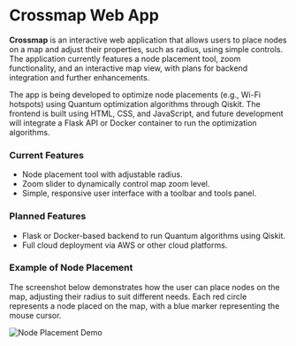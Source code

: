 # Crossmap Web App

**Crossmap** is an interactive web application that allows users to place nodes on a map and adjust their properties, such as radius, using simple controls. The application currently features a node placement tool, zoom functionality, and an interactive map view, with plans for backend integration and further enhancements.

The app is being developed to optimize node placements (e.g., Wi-Fi hotspots) using Quantum optimization algorithms through Qiskit. The frontend is built using HTML, CSS, and JavaScript, and future development will integrate a Flask API or Docker container to run the optimization algorithms.

### Current Features

- Node placement tool with adjustable radius.
- Zoom slider to dynamically control map zoom level.
- Simple, responsive user interface with a toolbar and tools panel.

### Planned Features

- Flask or Docker-based backend to run Quantum algorithms using Qiskit.
- Full cloud deployment via AWS or other cloud platforms.

### Example of Node Placement

The screenshot below demonstrates how the user can place nodes on the map, adjusting their radius to suit different needs. Each red circle represents a node placed on the map, with a blue marker representing the mouse cursor.

![Node Placement Demo](images/demo-1.png)
